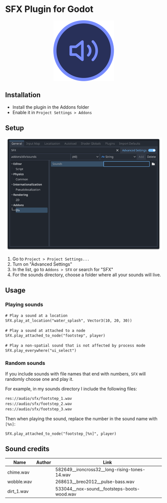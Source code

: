 # SFX Plugin for Godot

<div align="center">
  <img src="logo.png" width="195" alt="SFX">
</div>

## Installation
- Install the plugin in the Addons folder
- Enable it in `Project Settings > Addons`

## Setup

![Screenshot of SFX in Project Settings](./screenshot.png)

1. Go to `Project > Project Settings...`
2. Turn on "Advanced Settings"
3. In the list, go to `Addons > SFX` or search for "SFX"
4. For the sounds directory, choose a folder where all your sounds will live.

## Usage

### Playing sounds
```gdscript
# Play a sound at a location
SFX.play_at_location("water_splash", Vector3(10, 20, 30))

# Play a sound at attached to a node
SFX.play_attached_to_node("footstep", player)

# Play a non-spatial sound that is not affected by process mode
SFX.play_everywhere("ui_select")
```

### Random sounds
If you include sounds with file names that end with numbers, `SFX` will randomly
choose one and play it.

For example, in my sounds directory I include the following files:

```txt
res://audio/sfx/footstep_1.wav
res://audio/sfx/footstep_2.wav
res://audio/sfx/footstep_3.wav
```

Then when playing the sound, replace the number in the sound name with `[%n]`:

```gdscript
SFX.play_attached_to_node("footstep_[%n]", player)
```

## Sound credits

| Name | Author | Link |
|---|---|---|
| chime.wav | | 582649__ironcross32__long-rising-tones-14.wav|
| wobble.wav | | 268613__breo2012__pulse-bass.wav |
| dirt_1.wav | | 533044__nox-sound__footsteps-boots-wood.wav |
